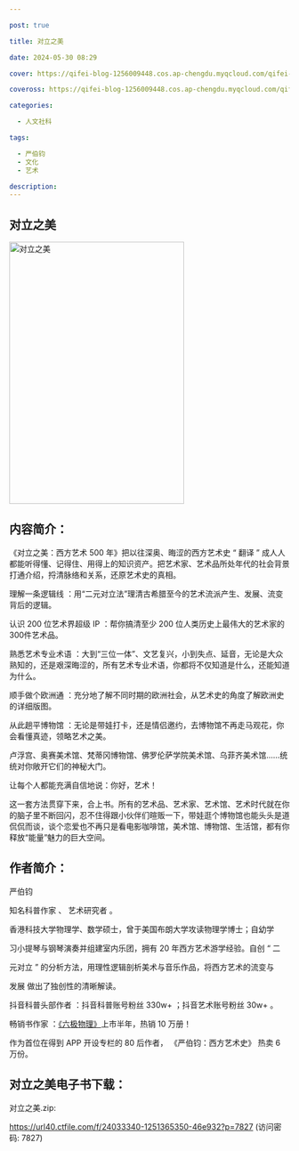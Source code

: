 ```yaml
---

post: true

title: 对立之美

date: 2024-05-30 08:29

cover: https://qifei-blog-1256009448.cos.ap-chengdu.myqcloud.com/qifei-blog/64dca394661c6c8e544b134f.jpg

coveross: https://qifei-blog-1256009448.cos.ap-chengdu.myqcloud.com/qifei-blog/64dca394661c6c8e544b134f.jpg

categories:

  - 人文社科

tags:

  - 严伯钧
  - 文化
  - 艺术

description:
---
```


## 对立之美

<img alt="对立之美" class="aligncenter loaded" data-was-processed="true" decoding="async" fetchpriority="high" height="471" src="https://qifei-blog-1256009448.cos.ap-chengdu.myqcloud.com/qifei-blog/64dca394661c6c8e544b134f.jpg" style="cursor: zoom-in;" width="314"/>

## 内容简介：

《对立之美：西方艺术 500 年》把以往深奥、晦涩的西方艺术史 “ 翻译 ” 成人人都能听得懂、记得住、用得上的知识资产。把艺术家、艺术品所处年代的社会背景打通介绍，捋清脉络和关系，还原艺术史的真相。

理解一条逻辑线 ：用“二元对立法”理清古希腊至今的艺术流派产生、发展、流变背后的逻辑。

认识 200 位艺术界超级 IP ：帮你搞清至少 200 位人类历史上最伟大的艺术家的300件艺术品。

熟悉艺术专业术语 ：大到“三位一体”、文艺复兴，小到失点、延音，无论是大众熟知的，还是艰深晦涩的，所有艺术专业术语，你都将不仅知道是什么，还能知道为什么。

顺手做个欧洲通 ：充分地了解不同时期的欧洲社会，从艺术史的角度了解欧洲史的详细版图。

从此趟平博物馆 ：无论是带娃打卡，还是情侣邀约，去博物馆不再走马观花，你会看懂真迹，领略艺术之美。

卢浮宫、奥赛美术馆、梵蒂冈博物馆、佛罗伦萨学院美术馆、乌菲齐美术馆……统统对你敞开它们的神秘大门。

让每个人都能充满自信地说：你好，艺术！

这一套方法贯穿下来，合上书。所有的艺术品、艺术家、艺术馆、艺术时代就在你的脑子里不断回闪，忍不住得跟小伙伴们暄贩一下，带娃逛个博物馆也能头头是道侃侃而谈，谈个恋爱也不再只是看电影咖啡馆，美术馆、博物馆、生活馆，都有你释放“能量”魅力的巨大空间。

## 作者简介：

严伯钧

知名科普作家 、 艺术研究者 。

香港科技大学物理学、数学硕士，曾于美国布朗大学攻读物理学博士；自幼学

习小提琴与钢琴演奏并组建室内乐团，拥有 20 年西方艺术游学经验。自创 “ 二

元对立 ” 的分析方法，用理性逻辑剖析美术与音乐作品，将西方艺术的流变与

发展 做出了独创性的清晰解读。

抖音科普头部作者 ：抖音科普账号粉丝 330w+ ；抖音艺术账号粉丝 30w+ 。

畅销书作家 ：<a href="https://www.huibooks.com/3366.html">《六极物理》</a>上市半年，热销 10 万册！

作为首位在得到 APP 开设专栏的 80 后作者， 《严伯钧：西方艺术史》 热卖 6 万份。

## 对立之美电子书下载：

对立之美.zip: 

https://url40.ctfile.com/f/24033340-1251365350-46e932?p=7827 (访问密码: 7827)
